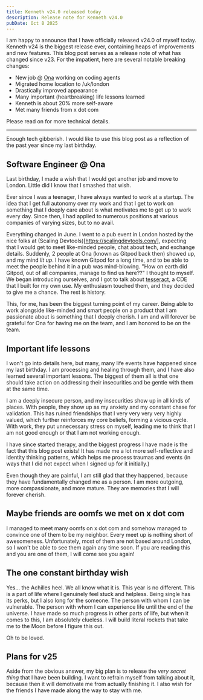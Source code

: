```yaml
---
title: Kenneth v24.0 released today
description: Release note for Kenneth v24.0
pubDate: Oct 8 2025
---
```


I am happy to announce that I have officially released v24.0 of myself today. Kenneth v24 is the biggest release ever, containing heaps of improvements and new features. This blog post serves as a release note of what has changed since v23. For the impatient, here are several notable breaking changes:

- New job @ [Ona](https://ona.com) working on coding agents
- Migrated home location to /uk/london
- Drastically improved appearance
- Many important (heartbreaking) life lessons learned
- Kenneth is about 20% more self-aware
- Met many friends from x dot com

Please read on for more technical details.

---

Enough tech gibberish. I would like to use this blog post as a reflection of the past year since my last birthday.

## Software Engineer @ Ona

Last birthday, I made a wish that I would get another job and move to London. Little did I know that I smashed that wish.

Ever since I was a teenager, I have always wanted to work at a startup. The idea that I get full autonomy over my work and that I get to work on something that I deeply care about is what motivates me to get up to work every day. Since then, I had applied to numerous positions at various companies of varying sizes, but to no avail.

Everything changed in June. I went to a pub event in London hosted by the nice folks at (Scaling Devtools)[https://scalingdevtools.com/], expecting that I would get to meet like-minded people, chat about tech, and exchange details. Suddenly, 2 people at Ona (known as Gitpod back then) showed up, and my mind *lit up*. I have known Gitpod for a long time, and to be able to meet the people behind it in a pub was mind-blowing. "How on earth did Gitpod, out of all companies, manage to find us here??" I thought to myself. We began introducing ourselves, and I got to talk about [tesseract](https://github.com/kennethnym/tesseract), a CDE that I built for my own use. My enthusiasm touched them, and they decided to give me a chance. The rest is history.

This, for me, has been the biggest turning point of my career. Being able to work alongside like-minded and smart people on a product that I am passionate about is something that I deeply cherish. I am and will forever be grateful for Ona for having me on the team, and I am honored to be on the team.

## Important life lessons

I won't go into details here, but many, many life events have happened since my last birthday. I am processing and healing through them, and I have also learned several important lessons. The biggest of them all is that one should take action on addressing their insecurities and be gentle with them at the same time.

I am a deeply insecure person, and my insecurities show up in all kinds of places. With people, they show up as my anxiety and my constant chase for validation. This has ruined friendships that I very very very very highly valued, which further reinforces my core beliefs, forming a vicious cycle. With work, they put unnecessary stress on myself, leading me to think that I am not good enough or that I am not working enough.

I have since started therapy, and the biggest progress I have made is the fact that this blog post exists! It has made me a lot more self-reflective and identity thinking patterns, which helps me process traumas and events (in ways that I did not expect when I signed up for it initially.)

Even though they are painful, I am still glad that they happened, because they have fundamentally changed me as a person. I am more outgoing, more compassionate, and more mature.  They are memories that I will forever cherish. 

## Maybe friends are oomfs we met on x dot com

I managed to meet many oomfs on x dot com and somehow managed to convince one of them to be my neighbor. Every meet up is nothing short of awesomeness. Unfortunately, most of them are not based around London, so I won't be able to see them again any time soon. If you are reading this and you are one of them, I will come see you again!

## The one constant birthday wish

Yes... the Achilles heel. We all know what it is. This year is no different. This is a part of life where I genuinely feel stuck and helpless. Being single has its perks, but I also long for the someone. The person with whom I can be vulnerable. The person with whom I can experience life until the end of the universe. I have made so much progress in other parts of life, but when it comes to this, I am absolutely clueless. I will build literal rockets that take me to the Moon before I figure this out. 

Oh to be loved.

## Plans for v25

Aside from the obvious answer, my big plan is to release the *very secret thing* that I have been building. I want to refrain myself from talking about it, because then it will demotivate me from actually finishing it. I also wish for the friends I have made along the way to stay with me.